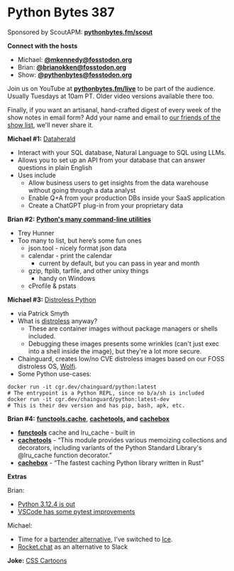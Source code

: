 # Python Bytes 387

Sponsored by ScoutAPM: [**pythonbytes.fm/scout**](https://pythonbytes.fm/scout)

**Connect with the hosts**

- Michael: [**@mkennedy@fosstodon.org**](https://fosstodon.org/@mkennedy)
- Brian: [**@brianokken@fosstodon.org**](https://fosstodon.org/@brianokken)
- Show: [**@pythonbytes@fosstodon.org**](https://fosstodon.org/@pythonbytes)

Join us on YouTube at [**pythonbytes.fm/live**](https://pythonbytes.fm/stream/live) to be part of the audience. Usually Tuesdays at 10am PT. Older video versions available there too.

Finally, if you want an artisanal, hand-crafted digest of every week of the show notes in email form? Add your name and email to [our friends of the show list](https://pythonbytes.fm/friends-of-the-show), we'll never share it.

**Michael #1:** [Dataherald](https://github.com/Dataherald/dataherald)

- Interact with your SQL database, Natural Language to SQL using LLMs.
- Allows you to set up an API from your database that can answer questions in plain English
- Uses include
  - Allow business users to get insights from the data warehouse without going through a data analyst
  - Enable Q+A from your production DBs inside your SaaS application
  - Create a ChatGPT plug-in from your proprietary data

**Brian #2:** [**Python's many command-line utilities**](https://www.pythonmorsels.com/cli-tools)

- Trey Hunner
- Too many to list, but here’s some fun ones
  - json.tool - nicely format json data
  - calendar - print the calendar
    - current by default, but you can pass in year and month
  - gzip, ftplib, tarfile, and other unixy things
    -  handy on Windows
  - cProfile & pstats

**Michael #3:** [Distroless Python](https://github.com/wolfi-dev)

- via Patrick Smyth
- What is [distroless](https://www.chainguard.dev/unchained/minimal-container-images-towards-a-more-secure-future) anyway?
  - These are container images without package managers or shells included.
  - Debugging these images presents some wrinkles (can't just exec into a shell inside the image), but they're a lot more secure.
- Chainguard, creates low/no CVE distroless images based on our FOSS distroless OS, [Wolfi](https://github.com/wolfi-dev).
- Some Python use-cases:

```
docker run -it cgr.dev/chainguard/python:latest 
# The entrypoint is a Python REPL, since no b/a/sh is included
docker run -it cgr.dev/chainguard/python:latest-dev 
# This is their dev version and has pip, bash, apk, etc.
```

**Brian #4:** [**functools.cache**](https://docs.python.org/3/library/functools.html), [**cachetools**](https://github.com/tkem/cachetools/)**, and** [**cachebox**](https://github.com/awolverp/cachebox)

- [**functools**](https://docs.python.org/3/library/functools.html) cache and lru_cache - built in 
- [**cachetools**](https://github.com/tkem/cachetools/) - “This module provides various memoizing collections and decorators, including variants of the Python Standard Library's @lru_cache function decorator.”
- [**cachebox**](https://github.com/awolverp/cachebox) - “The fastest caching Python library written in Rust”

**Extras** 

Brian:

- [Python 3.12.4 is out](https://pythoninsider.blogspot.com/2024/06/python-3124-released.html)
- [VSCode has some pytest improvements](https://devblogs.microsoft.com/python/python-in-visual-studio-code-june-2024-release/)

Michael:

- Time for a [bartender alternative](https://www.macrumors.com/2024/06/06/alternatives-bartender-mac-menu-bar/), I’ve switched to [Ice](https://icemenubar.app).
- [Rocket.chat](https://www.rocket.chat) as an alternative to Slack

**Joke:** [CSS Cartoons](https://dev.to/alvaromontoro/css-cartoons-29bp)